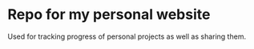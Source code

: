 # Repo for my personal website
Used for tracking progress of personal projects as well as sharing them.

